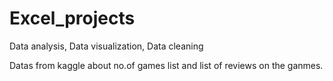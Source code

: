 # Excel_projects

Data analysis, Data visualization, Data cleaning 

Datas from kaggle about no.of games list and list of reviews on the ganmes. 
